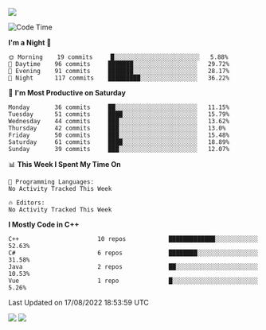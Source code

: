 ![](https://komarev.com/ghpvc/?username=lilpidgey&color=red)
<!--START_SECTION:waka-->
![Code Time](http://img.shields.io/badge/Code%20Time-1%2C353%20hrs%2059%20mins-blue)

**I'm a Night 🦉** 

```text
🌞 Morning    19 commits     █░░░░░░░░░░░░░░░░░░░░░░░░   5.88% 
🌆 Daytime    96 commits     ███████░░░░░░░░░░░░░░░░░░   29.72% 
🌃 Evening    91 commits     ███████░░░░░░░░░░░░░░░░░░   28.17% 
🌙 Night      117 commits    █████████░░░░░░░░░░░░░░░░   36.22%

```
📅 **I'm Most Productive on Saturday** 

```text
Monday       36 commits     ██░░░░░░░░░░░░░░░░░░░░░░░   11.15% 
Tuesday      51 commits     ████░░░░░░░░░░░░░░░░░░░░░   15.79% 
Wednesday    44 commits     ███░░░░░░░░░░░░░░░░░░░░░░   13.62% 
Thursday     42 commits     ███░░░░░░░░░░░░░░░░░░░░░░   13.0% 
Friday       50 commits     ███░░░░░░░░░░░░░░░░░░░░░░   15.48% 
Saturday     61 commits     ████░░░░░░░░░░░░░░░░░░░░░   18.89% 
Sunday       39 commits     ███░░░░░░░░░░░░░░░░░░░░░░   12.07%

```


📊 **This Week I Spent My Time On** 

```text
💬 Programming Languages: 
No Activity Tracked This Week

🔥 Editors: 
No Activity Tracked This Week

```

**I Mostly Code in C++** 

```text
C++                      10 repos            █████████████░░░░░░░░░░░░   52.63% 
C#                       6 repos             ████████░░░░░░░░░░░░░░░░░   31.58% 
Java                     2 repos             ██░░░░░░░░░░░░░░░░░░░░░░░   10.53% 
Vue                      1 repo              █░░░░░░░░░░░░░░░░░░░░░░░░   5.26%

```



 Last Updated on 17/08/2022 18:53:59 UTC
<!--END_SECTION:waka-->
![](https://hit.yhype.me/github/profile?user_id=42968544)
![](https://komarev.com/ghpvc/?lilpidgey)

